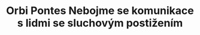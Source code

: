 ---
id: 9322e566-0922-4805-a497-f56ad109acdf
title: Orbi Pontes Nebojme se komunikace s lidmi se sluchovým postižením
price: 50000
year: 2013
description: Projekt navazuje na loni započatou spolupráci s Mgr. Evou Liberdovou, odbornicí publikující a přednášející na téma od narození neslyšících a během života ohluchlých lidí a jejich různorodých potřeb. V rámci tohoto projektu bude Eva Liberdová vzdělávat zaměstnance veřejné správy, zdravotníky, pedagogy a další v co nejefektivnější komunikaci s těmito skupinami. Díky tomuto projektu tak snad padnou další předsudky a zmizí zbytečná nedorozumění ztrpčující každodenní život.
kouskovani: false
locationName: undefined
position:
  lng: 18.0123075846905
  lat: 49.59690016198643
---